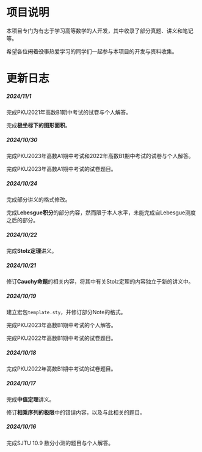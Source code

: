 # 项目说明

本项目专门为有志于学习高等数学的人开发，其中收录了部分真题、讲义和笔记等。

希望各位~~闲着没事~~热爱学习的同学们一起参与本项目的开发与资料收集。

# 更新日志

##### 2024/11/1

完成PKU2021年高数B1期中考试的试卷与个人解答。

完成**极坐标下的图形面积**。

##### 2024/10/30

完成PKU2023年高数A1期中考试和2022年高数B1期中考试的试卷与个人解答。

完成PKU2023年高数A1期中考试的试卷题目。

##### 2024/10/24

完成部分讲义的格式修改。

完成**Lebesgue积分**的部分内容，然而限于本人水平，未能完成自Lebesgue测度之后的部分。

##### 2024/10/22

完成**Stolz定理**讲义。

##### 2024/10/21

修订**Cauchy命题**的相关内容，将其中有关Stolz定理的内容独立于新的讲义中。

##### 2024/10/19

建立宏包`template.sty`，并修订部分Note的格式。

完成PKU2023年高数B1期中考试的个人解答。

完成PKU2022年高数B1期中考试的试卷题目。

##### 2024/10/18

完成PKU2022年高数B1期中考试的试卷题目。

##### 2024/10/17

完成**中值定理**讲义。

修订**相乘序列的极限**中的错误内容，以及与此相关的题目。

##### 2024/10/16

完成SJTU 10.9 数分小测的题目与个人解答。
